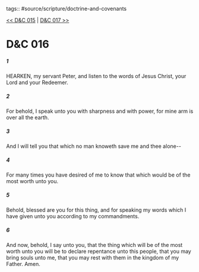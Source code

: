 tags:: #source/scripture/doctrine-and-covenants

[<< D&C 015](/Doctrine_and_Covenants/D&C_015.md) | [D&C 017 >>](/Doctrine_and_Covenants/D&C_017.md)

# D&C 016

##### 1

HEARKEN, my servant Peter, and listen to the words of Jesus Christ, your Lord and your Redeemer.

##### 2

For behold, I speak unto you with sharpness and with power, for mine arm is over all the earth.

##### 3

And I will tell you that which no man knoweth save me and thee alone--

##### 4

For many times you have desired of me to know that which would be of the most worth unto you.

##### 5

Behold, blessed are you for this thing, and for speaking my words which I have given unto you according to my commandments.

##### 6

And now, behold, I say unto you, that the thing which will be of the most worth unto you will be to declare repentance unto this people, that you may bring souls unto me, that you may rest with them in the kingdom of my Father. Amen.
